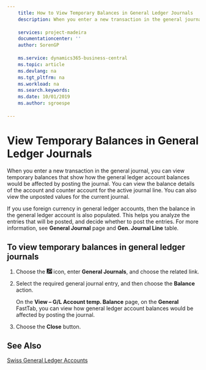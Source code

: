 ```yaml
---
    title: How to View Temporary Balances in General Ledger Journals
    description: When you enter a new transaction in the general journal, you can view temporary balances that show how the general ledger account balances would be affected by posting the journal. You can view the balance details of the account and counter account for the active journal line. You can also view the unposted values for the current journal.

    services: project-madeira 
    documentationcenter: ''
    author: SorenGP

    ms.service: dynamics365-business-central
    ms.topic: article
    ms.devlang: na
    ms.tgt_pltfrm: na
    ms.workload: na
    ms.search.keywords:
    ms.date: 10/01/2019
    ms.author: sgroespe

---
```

# View Temporary Balances in General Ledger Journals
When you enter a new transaction in the general journal, you can view temporary balances that show how the general ledger account balances would be affected by posting the journal. You can view the balance details of the account and counter account for the active journal line. You can also view the unposted values for the current journal.  

If you use foreign currency in general ledger accounts, then the balance in the general ledger account is also populated. This helps you analyze the entries that will be posted, and decide whether to post the entries. For more information, see **General Journal** page and **Gen. Journal Line** table.  

## To view temporary balances in general ledger journals  

1.  Choose the ![Search for Page or Report](../../media/ui-search/search_small.png "Search for Page or Report icon") icon, enter **General Journals**, and choose the related link.  
2.  Select the required general journal entry, and then choose the **Balance** action.  

    On the **View – G/L Account temp. Balance** page, on the **General** FastTab, you can view how general ledger account balances would be affected by posting the journal.  

3.  Choose the **Close** button.  

## See Also  
 [Swiss General Ledger Accounts](swiss-general-ledger-accounts.md)

